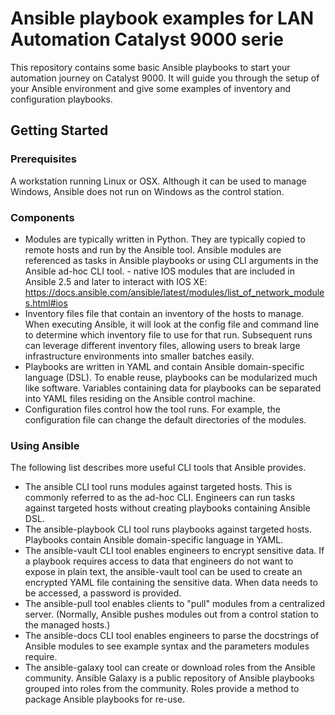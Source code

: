 # Ansible playbook examples for LAN Automation Catalyst 9000 serie

This repository contains some basic Ansible playbooks to start your automation journey on Catalyst 9000. It will guide you through the setup of your Ansible environment and give some examples of inventory and configuration playbooks.

## Getting Started


### Prerequisites
A workstation running Linux or OSX. Although it can be used to manage Windows, Ansible does not run on Windows as the control station.

### Components
* Modules are typically written in Python. They are typically copied to remote hosts and run by the Ansible tool. Ansible modules are referenced as tasks in Ansible playbooks or using CLI arguments in the Ansible ad-hoc CLI tool. - native IOS modules that are included in Ansible 2.5 and later to interact with IOS XE:  https://docs.ansible.com/ansible/latest/modules/list_of_network_modules.html#ios
* Inventory files file that contain an inventory of the hosts to manage. When executing Ansible, it will look at the config file and command line to determine which inventory file to use for that run. Subsequent runs can leverage different inventory files, allowing users to break large infrastructure environments into smaller batches easily.
* Playbooks are written in YAML and contain Ansible domain-specific language (DSL). To enable reuse, playbooks can be modularized much like software. Variables containing data for playbooks can be separated into YAML files residing on the Ansible control machine.
* Configuration files control how the tool runs. For example, the configuration file can change the default directories of the modules.

### Using Ansible

The following list describes more useful CLI tools that Ansible provides.
* The ansible CLI tool runs modules against targeted hosts. This is commonly referred to as the ad-hoc CLI. Engineers can run tasks against targeted hosts without creating playbooks containing Ansible DSL.
* The ansible-playbook CLI tool runs playbooks against targeted hosts. Playbooks contain Ansible domain-specific language in YAML.
* The ansible-vault CLI tool enables engineers to encrypt sensitive data. If a playbook requires access to data that engineers do not want to expose in plain text, the ansible-vault tool can be used to create an encrypted YAML file containing the sensitive data. When data needs to be accessed, a password is provided.
* The ansible-pull tool enables clients to "pull" modules from a centralized server. (Normally, Ansible pushes modules out from a control station to the managed hosts.)
* The ansible-docs CLI tool enables engineers to parse the docstrings of Ansible modules to see example syntax and the parameters modules require.
* The ansible-galaxy tool can create or download roles from the Ansible community. Ansible Galaxy is a public repository of Ansible playbooks grouped into roles from the community. Roles provide a method to package Ansible playbooks for re-use.
